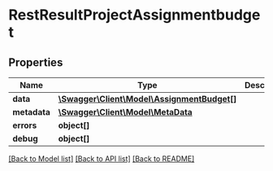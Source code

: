 # RestResultProjectAssignmentbudget

## Properties

 Name         | Type                                                                | Description | Notes      
--------------|---------------------------------------------------------------------|-------------|------------
 **data**     | [**\Swagger\Client\Model\AssignmentBudget[]**](AssignmentBudget.md) |             | [optional] 
 **metadata** | [**\Swagger\Client\Model\MetaData**](MetaData.md)                   |             | [optional] 
 **errors**   | **object[]**                                                        |             | [optional] 
 **debug**    | **object[]**                                                        |             | [optional] 

[[Back to Model list]](../README.md#documentation-for-models) [[Back to API list]](../README.md#documentation-for-api-endpoints) [[Back to README]](../README.md)


